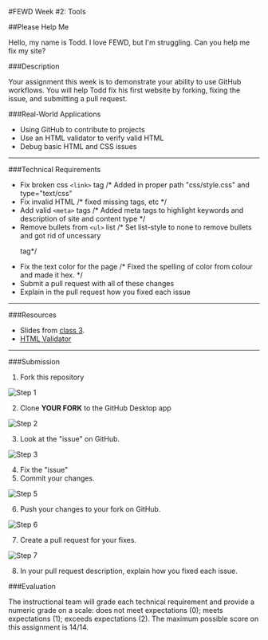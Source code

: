 #FEWD Week #2: Tools

##Please Help Me

Hello, my name is Todd. I love FEWD, but I'm struggling. Can you help me fix my site?

###Description

Your assignment this week is to demonstrate your ability to use GitHub workflows. You will help Todd fix his first website by forking, fixing the issue, and submitting a pull request.

###Real-World Applications

- Using GitHub to contribute to projects
- Use an HTML validator to verify valid HTML
- Debug basic HTML and CSS issues

---

###Technical Requirements

- Fix broken css `<link>` tag /* Added in proper path "css/style.css" and type="text/css"
- Fix invalid HTML /* fixed missing tags, etc */
- Add valid `<meta>` tags /* Added meta tags to highlight keywords and description of site and content type */
- Remove bullets from `<ul>` list /* Set list-style to none to remove bullets and got rid of uncessary <p> tag*/
- Fix the text color for the page /* Fixed the spelling of color from colour and made it hex.  */
- Submit a pull request with all of these changes 
- Explain in the pull request how you fixed each issue

---

###Resources

- Slides from [class 3](http://ga-students.github.io/FEWD-DC-22/Week_02_Tools/03_tools/index.html).
- [HTML Validator](https://validator.w3.org)

---

###Submission

1. Fork this repository

![Step 1](img/step1.png)

2. Clone **YOUR FORK** to the GitHub Desktop app

![Step 2](img/step2.png)

3. Look at the "issue" on GitHub.

![Step 3](img/step3.png)

4. Fix the "issue"
5. Commit your changes.

![Step 5](img/step5.png)

6. Push your changes to your fork on GitHub.

![Step 6](img/step6.png)

7. Create a pull request for your fixes.

![Step 7](img/step7.png)

8. In your pull request description, explain how you fixed each issue.

###Evaluation

The instructional team will grade each technical requirement and provide a numeric grade on a scale: does not meet expectations (0); meets expectations (1); exceeds expectations (2).  The maximum possible score on this assignment is 14/14.

